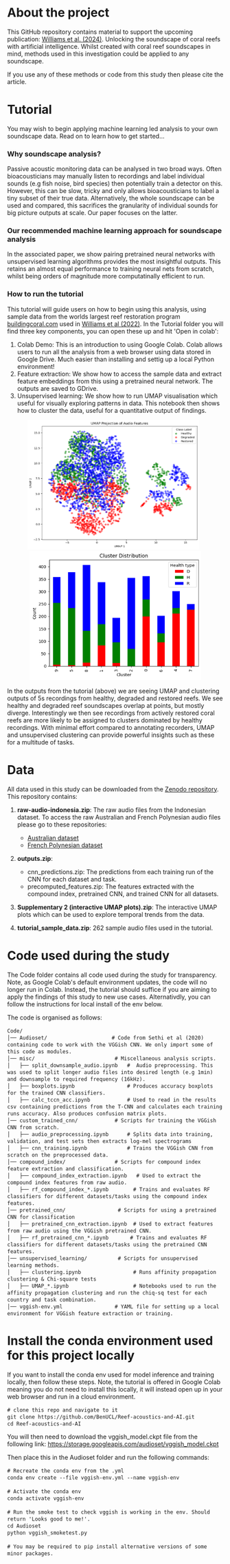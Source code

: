 # About the project

This GitHub repository contains material to support the upcoming publication: [Williams et al. (2024)](https://www.biorxiv.org/content/10.1101/2024.02.02.578582v1). Unlocking the soundscape of coral reefs with artificial intelligence.  Whilst created with coral reef soundscapes in mind, methods used in this investigation could be applied to any soundscape.

If you use any of these methods or code from this study then please cite the article.

# Tutorial
You may wish to begin applying machine learning led analysis to your own soundscape data. Read on to learn how to get started...

### Why soundscape analysis?
Passive acoustic monitoring data can be analysed in two broad ways. Often bioacousticians may manually listen to recordings and label individual sounds (e.g fish noise, bird species) then potentially train a detector on this. However, this can be slow, tricky and only allows bioacousticians to label a tiny subset of their true data. Alternatively, the whole soundscape can be used and compared, this sacrifices the granularity of individual sounds for big picture outputs at scale. Our paper focuses on the latter.

### Our recommended machine learning approach for soundscape analysis
In the associated paper, we show pairing pretrained neural networks with unsupervised learning algorithms provides the most insightful outputs. This retains an almost equal performance to training neural nets from scratch, whilst being orders of magnitude more computatinally efficient to run. 

### How to run the tutorial
This tutorial will guide users on how to begin using this analysis, using sample data from the worlds largest reef restoration program [buildingcoral.com](https://www.buildingcoral.com/) used in [Williams et al (2022)](https://doi.org/10.1016/j.ecolind.2022.108986). In the Tutorial folder you will find three key components, you can open these up and hit 'Open in colab':
1. Colab Demo: This is an introduction to using Google Colab. Colab allows users to run all the analysis from a web browser using data stored in Google Drive. Much easier than installing and settig up a local Python environment! 
2. Feature extraction: We show how to access the sample data and extract feature embeddings from this using a pretrained neural network. The outputs are saved to GDrive.
3. Unsupervised learning: We show how to run UMAP visualisation which useful for visually exploring patterns in data. This notebook then shows how to cluster the data, useful for a quantitative output of findings.

<p align="center">
  <img src="https://github.com/BenUCL/Reef-acoustics-and-AI/blob/main/Tutorial/sample_data_umap.png?raw=true" width="400" height="300" style="margin-right: 10px;" />
  <img src="https://github.com/BenUCL/Reef-acoustics-and-AI/blob/main/Tutorial/sample_data_clustering.png?raw=true" width="400" height="300" />
</p>

In the outputs from the tutorial (above) we are seeing UMAP and clustering outputs of 5s recordings from healthy, degraded and restored reefs. We see healthy and degraded reef soundscapes overlap at points, but mostly diverge. Interestingly we then see recordings from actively restored coral reefs are more likely to be assigned to clusters dominated by healthy recordings. With minimal effort compared to annotating recorders, UMAP and unsupervised clustering can provide powerful insights such as these for a multitude of tasks.

# Data
All data used in this study can be downloaded from the [Zenodo repository](https://zenodo.org/records/14841479). This repository contains:
1. **raw-audio-indonesia.zip**: The raw audio files from the Indonesian dataset. To access the raw Australian and French Polynesian audio files please go to these repositories:
   - [Australian dataset](https://zenodo.org/records/10539938)
   - [French Polynesian dataset](https://zenodo.org/records/10539938)
   
2. **outputs.zip**:
   - cnn_predictions.zip: The predictions from each training run of the CNN for each dataset and task.
   - precomputed_features.zip: The features extracted with the compound index, pretrained CNN, and trained CNN for all datasets.

3. **Supplementary 2 (interactive UMAP plots).zip**: The interactive UMAP plots which can be used to explore temporal trends from the data.

4. **tutorial_sample_data.zip**: 262 sample audio files used in the tutorial.

# Code used during the study
The Code folder contains all code used during the study for transparency. Note, as Google Colab's default environment updates, the code will no longer run in Colab. Instead, the tutorial should suffice if you are aiming to apply the findings of this study to new use cases. Alternativdly, you can follow the instructions for local install of the env below. 

The code is organised as follows:

```
Code/
│── Audioset/                     # Code from Sethi et al (2020) containing code to work with the VGGish CNN. We only import some of this code as modules.
│── misc/                          # Miscellaneous analysis scripts.
│   ├── split_downsample_audio.ipynb   #  Audio preprocessing. This was used to split longer audio files into desired length (e.g 1min) and downsample to required frequency (16kHz).
│   ├── boxplots.ipynb                 # Produces accuracy boxplots for the trained CNN classifiers.
│   ├── calc_tccn_acc.ipynb            # Used to read in the results csv containing predictions from the T-CNN and calculates each training runs accuracy. Also produces confusion matrix plots.
│── custom_trained_cnn/            # Scripts for training the VGGish CNN from scratch.
│   ├── audio_preprocessing.ipynb      # Splits data into training, validation, and test sets then extracts log-mel spectrograms
│   ├── cnn_training.ipynb             # Trains the VGGish CNN from scratch on the preprocessed data.
│── compound_index/                # Scripts for compound index feature extraction and classification.
│   ├── compound_index_extraction.ipynb   # Used to extract the compound index features from raw audio.
│   ├── rf_compound_index_*.ipynb        # Trains and evaluates RF classifiers for different datasets/tasks using the compound index features.
│── pretrained_cnn/                 # Scripts for using a pretrained CNN for classification
│   ├── pretrained_cnn_extraction.ipynb  # Used to extract features from raw audio using the VGGish pretrained CNN.
│   ├── rf_pretrained_cnn_*.ipynb       # Trains and evaluates RF classifiers for different datasets/tasks using the pretrained CNN features.
│── unsupervised_learning/          # Scripts for unsupervised learning methods.
│   ├── clustering.ipynb                 # Runs affinity propagation clustering & Chi-square tests
│   ├── UMAP_*.ipynb                     # Notebooks used to run the affinity propagation clustering and run the chiq-sq test for each country and task combination.
│── vggish-env.yml                 # YAML file for setting up a local environment for VGGish feature extraction or training.
```

# Install the conda environment used for this project locally
If you want to install the conda env used for model inference and training locally, then follow these steps. Note, the tutorial is offered in Google Colab meaning you do not need to install this locally, it will instead open up in your web browser and run in a cloud environment.

```
# clone this repo and navigate to it
git clone https://github.com/BenUCL/Reef-acoustics-and-AI.git 
cd Reef-acoustics-and-AI
```

You will then need to download the vggish_model.ckpt file from the following link: 
https://storage.googleapis.com/audioset/vggish_model.ckpt

Then place this in the Audioset folder and run the following commands:

```
# Recreate the conda env from the .yml
conda env create --file vggish-env.yml --name vggish-env 

# Activate the conda env
conda activate vggish-env 

# Run the smoke test to check vggish is working in the env. Should return 'Looks good to me!'.
cd Audioset
python vggish_smoketest.py

# You may be required to pip install alternative versions of some minor packages.
```